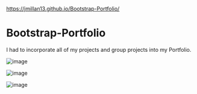  https://jmillan13.github.io/Bootstrap-Portfolio/
# Bootstrap-Portfolio

I had to incorporate all of my projects and group projects into my Portfolio.

![image](https://user-images.githubusercontent.com/46582302/65397529-cb6c4900-dd7e-11e9-8c0b-27b1da8f8a80.png)


![image](https://user-images.githubusercontent.com/46582302/66727026-acefef80-ee0a-11e9-84f5-cdb91897ac9e.png)


![image](https://user-images.githubusercontent.com/46582302/66727080-f7716c00-ee0a-11e9-81fe-9e305c8a89db.png)



